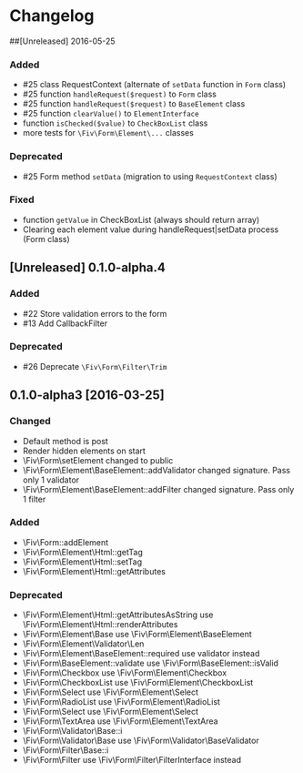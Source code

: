 # Changelog

##[Unreleased] 2016-05-25
### Added
- #25 class RequestContext (alternate of `setData` function in `Form` class)
- #25 function `handleRequest($request)` to `Form` class
- #25 function `handleRequest($request)` to `BaseElement` class
- #25 function `clearValue()` to `ElementInterface`
- function `isChecked($value)` to `CheckBoxList` class
- more tests for `\Fiv\Form\Element\...` classes
### Deprecated
- #25 Form method `setData` (migration to using `RequestContext` class)
### Fixed
- function `getValue` in CheckBoxList (always should return array)
- Clearing each element value during handleRequest|setData process (Form class)

## [Unreleased] 0.1.0-alpha.4
### Added
- #22 Store validation errors to the form
- #13 Add CallbackFilter
### Deprecated
- #26 Deprecate `\Fiv\Form\Filter\Trim`

## 0.1.0-alpha3 [2016-03-25]

### Changed
- Default method is post
- Render hidden elements on start
- \Fiv\Form\setElement changed to public
- \Fiv\Form\Element\BaseElement::addValidator changed signature. Pass only 1 validator
- \Fiv\Form\Element\BaseElement::addFilter changed signature. Pass only 1 filter


### Added
- \Fiv\Form::addElement
- \Fiv\Form\Element\Html::getTag
- \Fiv\Form\Element\Html::setTag
- \Fiv\Form\Element\Html::getAttributes

### Deprecated
- \Fiv\Form\Element\Html::getAttributesAsString use \Fiv\Form\Element\Html::renderAttributes
- \Fiv\Form\Element\Base use \Fiv\Form\Element\BaseElement
- \Fiv\Form\Element\Validator\Len
- \Fiv\Form\Element\BaseElement::required use validator instead
- \Fiv\Form\BaseElement::validate use \Fiv\Form\BaseElement::isValid
- \Fiv\Form\Checkbox use \Fiv\Form\Element\Checkbox
- \Fiv\Form\CheckboxList use \Fiv\Form\Element\CheckboxList
- \Fiv\Form\Select use \Fiv\Form\Element\Select
- \Fiv\Form\RadioList use \Fiv\Form\Element\RadioList
- \Fiv\Form\Select use \Fiv\Form\Element\Select
- \Fiv\Form\TextArea use \Fiv\Form\Element\TextArea
- \Fiv\Form\Validator\Base::i
- \Fiv\Form\Validator\Base use \Fiv\Form\Validator\BaseValidator
- \Fiv\Form\Filter\Base::i
- \Fiv\Form\Filter use \Fiv\Form\Filter\FilterInterface instead
